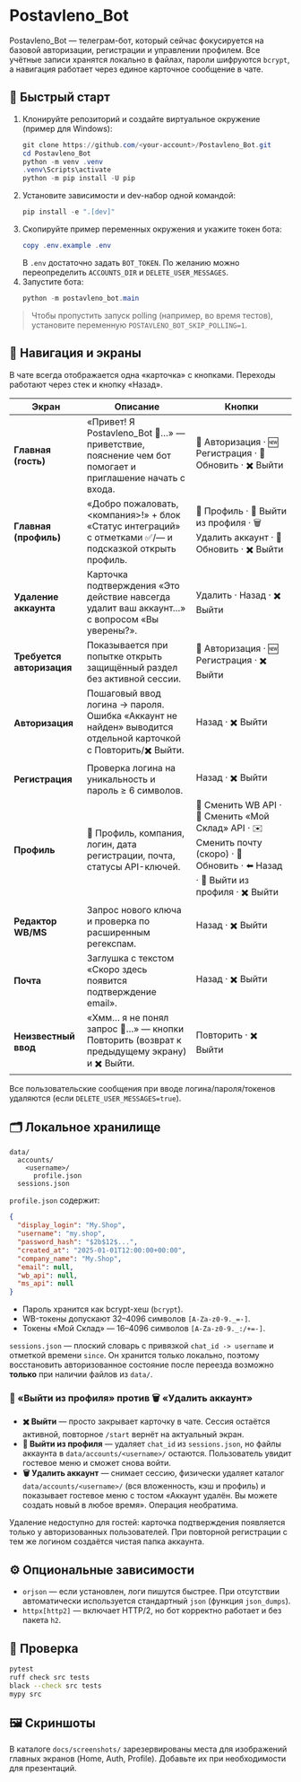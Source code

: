 # Postavleno_Bot

Postavleno_Bot — телеграм-бот, который сейчас фокусируется на базовой авторизации, регистрации и управлении профилем. Все учётные записи хранятся локально в файлах, пароли шифруются `bcrypt`, а навигация работает через единое карточное сообщение в чате.

## 🚀 Быстрый старт

1. Клонируйте репозиторий и создайте виртуальное окружение (пример для Windows):
   ```powershell
   git clone https://github.com/<your-account>/Postavleno_Bot.git
   cd Postavleno_Bot
   python -m venv .venv
   .venv\Scripts\activate
   python -m pip install -U pip
   ```
2. Установите зависимости и dev-набор одной командой:
   ```powershell
   pip install -e ".[dev]"
   ```
3. Скопируйте пример переменных окружения и укажите токен бота:
   ```powershell
   copy .env.example .env
   ```
   В `.env` достаточно задать `BOT_TOKEN`. По желанию можно переопределить `ACCOUNTS_DIR` и `DELETE_USER_MESSAGES`.
4. Запустите бота:
   ```powershell
   python -m postavleno_bot.main
   ```

> Чтобы пропустить запуск polling (например, во время тестов), установите переменную `POSTAVLENO_BOT_SKIP_POLLING=1`.

## 🧭 Навигация и экраны

В чате всегда отображается одна «карточка» с кнопками. Переходы работают через стек и кнопку «Назад».

| Экран | Описание | Кнопки |
|-------|----------|--------|
| **Главная (гость)** | «Привет! Я Postavleno_Bot 👋…» — приветствие, пояснение чем бот помогает и приглашение начать с входа. | 🔐 Авторизация · 🆕 Регистрация · 🔄 Обновить · ✖️ Выйти |
| **Главная (профиль)** | «Добро пожаловать, <компания>!» + блок «Статус интеграций» с отметками ✅/— и подсказкой открыть профиль. | 👤 Профиль · 🚪 Выйти из профиля · 🗑️ Удалить аккаунт · 🔄 Обновить · ✖️ Выйти |
| **Удаление аккаунта** | Карточка подтверждения «Это действие навсегда удалит ваш аккаунт…» с вопросом «Вы уверены?». | Удалить · Назад · ✖️ Выйти |
| **Требуется авторизация** | Показывается при попытке открыть защищённый раздел без активной сессии. | 🔐 Авторизация · 🆕 Регистрация · ✖️ Выйти |
| **Авторизация** | Пошаговый ввод логина → пароля. Ошибка «Аккаунт не найден» выводится отдельной карточкой с Повторить/✖️ Выйти. | Назад · ✖️ Выйти |
| **Регистрация** | Проверка логина на уникальность и пароль ≥ 6 символов. | Назад · ✖️ Выйти |
| **Профиль** | 👤 Профиль, компания, логин, дата регистрации, почта, статусы API-ключей. | 🔑 Сменить WB API · 🔑 Сменить «Мой Склад» API · ✉️ Сменить почту (скоро) · 🔄 Обновить · ⬅️ Назад · 🚪 Выйти из профиля · ✖️ Выйти |
| **Редактор WB/MS** | Запрос нового ключа и проверка по расширенным регекспам. | Назад · ✖️ Выйти |
| **Почта** | Заглушка с текстом «Скоро здесь появится подтверждение email». | Назад · ✖️ Выйти |
| **Неизвестный ввод** | «Хмм… я не понял запрос 🤔…» — кнопки Повторить (возврат к предыдущему экрану) и ✖️ Выйти. | Повторить · ✖️ Выйти |

Все пользовательские сообщения при вводе логина/пароля/токенов удаляются (если `DELETE_USER_MESSAGES=true`).

## 🗂️ Локальное хранилище

```
data/
  accounts/
    <username>/
      profile.json
  sessions.json
```

`profile.json` содержит:
```json
{
  "display_login": "My.Shop",
  "username": "my.shop",
  "password_hash": "$2b$12$...",
  "created_at": "2025-01-01T12:00:00+00:00",
  "company_name": "My.Shop",
  "email": null,
  "wb_api": null,
  "ms_api": null
}
```

* Пароль хранится как bcrypt-хеш (`bcrypt`).
* WB-токены допускают 32–4096 символов `[A-Za-z0-9._=-]`.
* Токены «Мой Склад» — 16–4096 символов `[A-Za-z0-9._:/+=-]`.

`sessions.json` — плоский словарь с привязкой `chat_id -> username` и отметкой времени `since`. Он хранится только локально, поэтому восстановить авторизованное состояние после переезда возможно **только** при наличии файлов из `data/`.

### 🚪 «Выйти из профиля» против 🗑️ «Удалить аккаунт»

* **✖️ Выйти** — просто закрывает карточку в чате. Сессия остаётся активной, повторное `/start` вернёт на актуальный экран.
* **🚪 Выйти из профиля** — удаляет `chat_id` из `sessions.json`, но файлы аккаунта в `data/accounts/<username>/` остаются. Пользователь увидит гостевое меню и сможет снова войти.
* **🗑️ Удалить аккаунт** — снимает сессию, физически удаляет каталог `data/accounts/<username>/` (вся вложенность, кэш и профиль) и показывает гостевое меню с тостом «Аккаунт удалён. Вы можете создать новый в любое время». Операция необратима.

Удаление недоступно для гостей: карточка подтверждения появляется только у авторизованных пользователей. При повторной регистрации с тем же логином создаётся чистая папка аккаунта.

## ⚙️ Опциональные зависимости

* `orjson` — если установлен, логи пишутся быстрее. При отсутствии автоматически используется стандартный `json` (функция `json_dumps`).
* `httpx[http2]` — включает HTTP/2, но бот корректно работает и без пакета `h2`.

## 🧪 Проверка

```bash
pytest
ruff check src tests
black --check src tests
mypy src
```

## 🖼️ Скриншоты

В каталоге `docs/screenshots/` зарезервированы места для изображений главных экранов (Home, Auth, Profile). Добавьте их при необходимости для презентаций.

